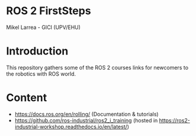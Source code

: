 # ROS 2 FirstSteps
Mikel Larrea - GICI (UPV/EHU)

# Introduction
This repository gathers some of the ROS 2 courses links  for newcomers to the robotics with ROS world.

# Content

- https://docs.ros.org/en/rolling/ (Documentation & tutorials)
- https://github.com/ros-industrial/ros2_i_training (hosted in https://ros2-industrial-workshop.readthedocs.io/en/latest/)
